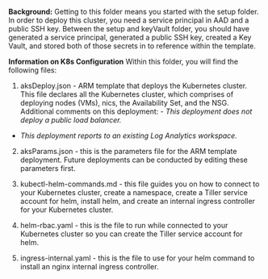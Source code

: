 **Background:**
Getting to this folder means you started with the setup folder. In order to deploy this cluster, you need a service principal in AAD and a public SSH key. Between the setup and keyVault folder, you should have generated a service principal, generated a public SSH key, created a Key Vault, and stored both of those secrets in to reference within the template. 

**Information on K8s Configuration**
Within this folder, you will find the following files:

1) aksDeploy.json - ARM template that deploys the Kubernetes cluster. This file declares all the Kubernetes cluster, which comprises of deploying nodes (VMs), nics, the Availability Set, and the NSG. Additional comments on this deployment:
<i>- This deployment does not deploy a public load balancer.
- This deployment reports to an existing Log Analytics workspace.</i>
  
2) aksParams.json - this is the parameters file for the ARM template deployment. Future deployments can be conducted by editing these parameters first.

3) kubectl-helm-commands.md - this file guides you on how to connect to your Kubernetes cluster, create a namespace, create a Tiller service account for helm, install helm, and create an internal ingress controller for your Kubernetes cluster.

4) helm-rbac.yaml - this is the file to run while connected to your Kubernetes cluster so you can create the Tiller service account for helm.

5) ingress-internal.yaml - this is the file to use for your helm command to install an nginx internal ingress controller.

